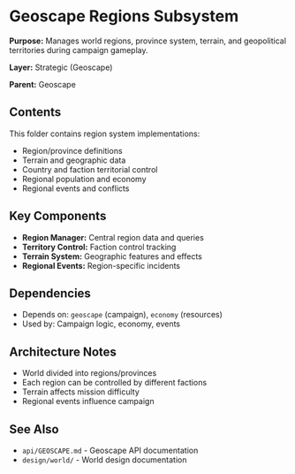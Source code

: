 # Geoscape Regions Subsystem

**Purpose:** Manages world regions, province system, terrain, and geopolitical territories during campaign gameplay.

**Layer:** Strategic (Geoscape)

**Parent:** Geoscape

## Contents

This folder contains region system implementations:
- Region/province definitions
- Terrain and geographic data
- Country and faction territorial control
- Regional population and economy
- Regional events and conflicts

## Key Components

- **Region Manager:** Central region data and queries
- **Territory Control:** Faction control tracking
- **Terrain System:** Geographic features and effects
- **Regional Events:** Region-specific incidents

## Dependencies

- Depends on: `geoscape` (campaign), `economy` (resources)
- Used by: Campaign logic, economy, events

## Architecture Notes

- World divided into regions/provinces
- Each region can be controlled by different factions
- Terrain affects mission difficulty
- Regional events influence campaign

## See Also

- `api/GEOSCAPE.md` - Geoscape API documentation
- `design/world/` - World design documentation

